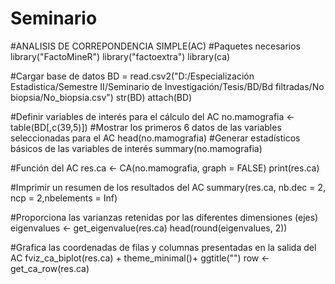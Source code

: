 # Seminario
#ANALISIS DE CORREPONDENCIA SIMPLE(AC)
#Paquetes necesarios
library("FactoMineR")
library("factoextra")
library(ca)

#Cargar base de datos
BD = read.csv2("D:/Especialización Estadistica/Semestre II/Seminario de Investigación/Tesis/BD/Bd filtradas/No biopsia/No_biopsia.csv")
str(BD)
attach(BD)

#Definir variables de interés para el cálculo del AC
no.mamografia <- table(BD[,c(39,5)])
#Mostrar los primeros 6 datos de las variables seleccionadas para el AC
head(no.mamografia)
#Generar estadísticos básicos de las variables de interés
summary(no.mamografia)

#Función del AC
res.ca <- CA(no.mamografia, graph = FALSE)
print(res.ca)

#Imprimir un resumen de los resultados del AC
summary(res.ca, nb.dec = 2, ncp = 2,nbelements = Inf)

#Proporciona las varianzas retenidas por las diferentes dimensiones (ejes)
eigenvalues <- get_eigenvalue(res.ca)
head(round(eigenvalues, 2))

#Grafica las coordenadas de filas y columnas presentadas en la salida del AC
fviz_ca_biplot(res.ca) +
    theme_minimal()+
    ggtitle("")
row <- get_ca_row(res.ca)
